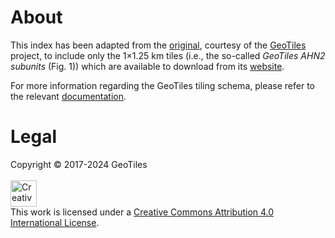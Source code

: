 # About

This index has been adapted from the [original](https://static.fwrite.org/2023/01/AHN_subunits_GeoTiles.zip), courtesy
of the [GeoTiles](https://weblog.fwrite.org/geotiles/) project, to include only the 1×1.25 km tiles (i.e., the so-called
*GeoTiles AHN2 subunits* (Fig. 1)) which are available to download from
its [website](https://geotiles.citg.tudelft.nl/).

For more information regarding the GeoTiles tiling schema, please refer to the
relevant [documentation](https://weblog.fwrite.org/kaartbladen/).

# Legal

Copyright © 2017-2024 GeoTiles
<br>
<br>
<a rel="license" href="https://creativecommons.org/licenses/by/4.0/">
<img alt="Creative Commons License" style="border-width:0; height: 42px" src="https://mirrors.creativecommons.org/presskit/buttons/88x31/svg/by.svg" />
</a>
<br>
This work is licensed under a <a rel="license" href="https://creativecommons.org/licenses/by/4.0/">Creative Commons
Attribution 4.0 International License</a>.

